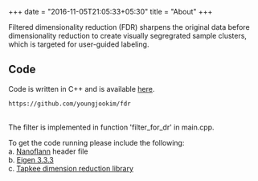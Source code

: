 +++
date = "2016-11-05T21:05:33+05:30"
title = "About"
+++

Filtered dimensionality reduction (FDR) sharpens the original data before dimensionality reduction to create visually segregrated sample clusters, which is targeted for user-guided labeling. 
<!--
![Console](https://github.com/mrmierzejewski/hugo-theme-console/blob/master/images/preview.png?raw=true)
-->
## Code
Code is written in C++ and is available [here](https://github.com/youngjookim/fdr).
```
https://github.com/youngjookim/fdr
```
\
The filter is implemented in function 'filter_for_dr' in main.cpp.

To get the code running please include the following:\
a. [Nanoflann](https://github.com/jlblancoc/nanoflann) header file\
b. [Eigen 3.3.3](http://eigen.tuxfamily.org/)\
c. [Tapkee dimension reduction library](http://tapkee.lisitsyn.me/)

<!--
See the [Hugo documentation](https://gohugo.io/themes/installing/) for more information.

## Configuration

Set theme parameter in your config file:

```
theme = "hugo-theme-console"
```

## License

Copyright © 2020 [Marcin Mierzejewski](https://mrmierzejewski.com/)

The theme is released under the MIT License. Check the [original theme license](https://github.com/panr/hugo-theme-terminal/blob/master/LICENSE.md) for additional licensing information.
-->